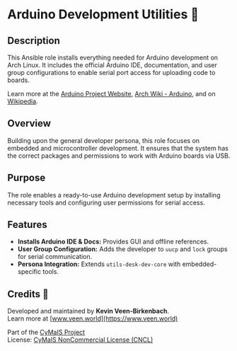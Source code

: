 # Arduino Development Utilities 🔌

## Description

This Ansible role installs everything needed for Arduino development on Arch Linux. It includes the official Arduino IDE, documentation, and user group configurations to enable serial port access for uploading code to boards.

Learn more at the [Arduino Project Website](https://www.arduino.cc/), [Arch Wiki - Arduino](https://wiki.archlinux.org/title/Arduino), and on [Wikipedia](https://en.wikipedia.org/wiki/Arduino).

## Overview

Building upon the general developer persona, this role focuses on embedded and microcontroller development. It ensures that the system has the correct packages and permissions to work with Arduino boards via USB.

## Purpose

The role enables a ready-to-use Arduino development setup by installing necessary tools and configuring user permissions for serial access.

## Features

- **Installs Arduino IDE & Docs:** Provides GUI and offline references.
- **User Group Configuration:** Adds the developer to `uucp` and `lock` groups for serial communication.
- **Persona Integration:** Extends `utils-desk-dev-core` with embedded-specific tools.

## Credits 📝

Developed and maintained by **Kevin Veen-Birkenbach**.  
Learn more at [www.veen.world](https://www.veen.world)

Part of the [CyMaIS Project](https://github.com/kevinveenbirkenbach/cymais)  
License: [CyMaIS NonCommercial License (CNCL)](https://s.veen.world/cncl)
